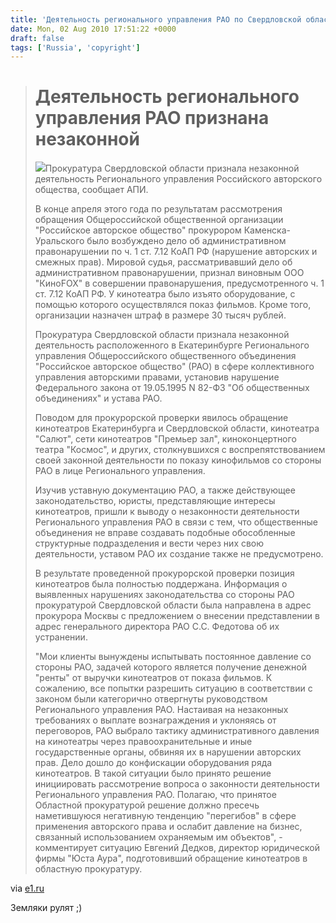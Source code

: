 ```yaml
---
title: 'Деятельность регионального управления РАО по Свердловской области признана незаконной'
date: Mon, 02 Aug 2010 17:51:22 +0000
draft: false
tags: ['Russia', 'copyright']
---
```


> Деятельность регионального управления РАО признана незаконной
> =============================================================
> 
> ![](http://www.e1.ru/news/images/331/957/331957/200x133_kinozal.jpg)Прокуратура Свердловской области признала незаконной деятельность Регионального управления Российского авторского общества, сообщает АПИ.
> 
> В конце апреля этого года по результатам рассмотрения обращения Общероссийской общественной организации "Российское авторское общество" прокурором Каменска-Уральского было возбуждено дело об административном правонарушении по ч. 1 ст. 7.12 КоАП РФ (нарушение авторских и смежных прав). Мировой судья, рассматривавший дело об административном правонарушении, признал виновным ООО "КиноFOX" в совершении правонарушения, предусмотренного ч. 1 ст. 7.12 КоАП РФ. У кинотеатра было изъято оборудование, с помощью которого осуществлялся показ фильмов. Кроме того, организации назначен штраф в размере 30 тысяч рублей.
> 
> Прокуратура Свердловской области признала незаконной деятельность расположенного в Екатеринбурге Регионального управления Общероссийского общественного объединения "Российское авторское общество" (РАО) в сфере коллективного управления авторскими правами, установив нарушение Федерального закона от 19.05.1995 N 82-ФЗ "Об общественных объединениях" и устава РАО.
> 
> Поводом для прокурорской проверки явилось обращение кинотеатров Екатеринбурга и Свердловской области, кинотеатра "Салют", сети кинотеатров "Премьер зал", киноконцертного театра "Космос", и других, столкнувшихся с воспрепятствованием своей законной деятельности по показу кинофильмов со стороны РАО в лице Регионального управления.
> 
> Изучив уставную документацию РАО, а также действующее законодательство, юристы, представляющие интересы кинотеатров, пришли к выводу о незаконности деятельности Регионального управления РАО в связи с тем, что общественные объединения не вправе создавать подобные обособленные структурные подразделения и вести через них свою деятельности, уставом РАО их создание также не предусмотрено.
> 
> В результате проведенной прокурорской проверки позиция кинотеатров была полностью поддержана. Информация о выявленных нарушениях законодательства со стороны РАО прокуратурой Свердловской области была направлена в адрес прокурора Москвы с предложением о внесении представлении в адрес генерального директора РАО С.С. Федотова об их устранении.
> 
> "Мои клиенты вынуждены испытывать постоянное давление со стороны РАО, задачей которого является получение денежной "ренты" от выручки кинотеатров от показа фильмов. К сожалению, все попытки разрешить ситуацию в соответствии с законом были категорично отвергнуты руководством Регионального управления РАО. Настаивая на незаконных требованиях о выплате вознаграждения и уклоняясь от переговоров, РАО выбрало тактику административного давления на кинотеатры через правоохранительные и иные государственные органы, обвиняя их в нарушении авторских прав. Дело дошло до конфискации оборудования ряда кинотеатров. В такой ситуации было принято решение инициировать рассмотрение вопроса о законности деятельности Регионального управления РАО. Полагаю, что принятое Областной прокуратурой решение должно пресечь наметившуюся негативную тенденцию "перегибов" в сфере применения авторского права и ослабит давление на бизнес, связанный использованием охраняемым им объектов", - комментирует ситуацию Евгений Дедков, директор юридической фирмы "Юста Аура", подготовивший обращение кинотеатров в областную прокуратуру.  

via [e1.ru](http://www.e1.ru/news/spool/news_id-331957.html)

Земляки рулят ;)